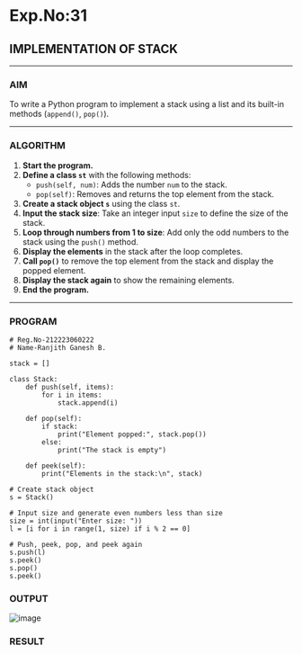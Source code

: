 # Exp.No:31  
## IMPLEMENTATION OF STACK

---

### AIM  
To write a Python program to implement a stack using a list and its built-in methods (`append()`, `pop()`).

---

### ALGORITHM

1. **Start the program.**
2. **Define a class `st`** with the following methods:
   - `push(self, num)`: Adds the number `num` to the stack.
   - `pop(self)`: Removes and returns the top element from the stack.
3. **Create a stack object `s`** using the class `st`.
4. **Input the stack size**: Take an integer input `size` to define the size of the stack.
5. **Loop through numbers from 1 to size**: Add only the odd numbers to the stack using the `push()` method.
6. **Display the elements** in the stack after the loop completes.
7. **Call `pop()`** to remove the top element from the stack and display the popped element.
8. **Display the stack again** to show the remaining elements.
9. **End the program.**

---

### PROGRAM

```
# Reg.No-212223060222
# Name-Ranjith Ganesh B.

stack = []

class Stack:
    def push(self, items):
        for i in items:
            stack.append(i)

    def pop(self):
        if stack:
            print("Element popped:", stack.pop())
        else:
            print("The stack is empty")

    def peek(self):
        print("Elements in the stack:\n", stack)

# Create stack object
s = Stack()

# Input size and generate even numbers less than size
size = int(input("Enter size: "))
l = [i for i in range(1, size) if i % 2 == 0]

# Push, peek, pop, and peek again
s.push(l)
s.peek()
s.pop()
s.peek()
```
### OUTPUT
![image](https://github.com/user-attachments/assets/8aee8dec-95e3-488d-9455-33b130c79fd8)

### RESULT
